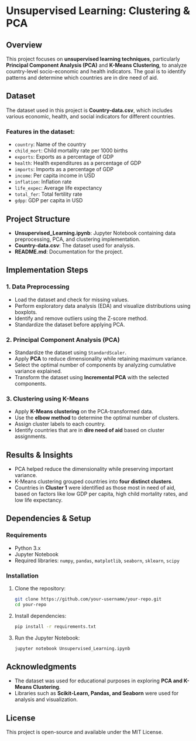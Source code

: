 # Unsupervised Learning: Clustering & PCA

## Overview
This project focuses on **unsupervised learning techniques**, particularly **Principal Component Analysis (PCA)** and **K-Means Clustering**, to analyze country-level socio-economic and health indicators. The goal is to identify patterns and determine which countries are in dire need of aid.

## Dataset
The dataset used in this project is **Country-data.csv**, which includes various economic, health, and social indicators for different countries.

### Features in the dataset:
- `country`: Name of the country
- `child_mort`: Child mortality rate per 1000 births
- `exports`: Exports as a percentage of GDP
- `health`: Health expenditures as a percentage of GDP
- `imports`: Imports as a percentage of GDP
- `income`: Per capita income in USD
- `inflation`: Inflation rate
- `life_expec`: Average life expectancy
- `total_fer`: Total fertility rate
- `gdpp`: GDP per capita in USD

## Project Structure
- **Unsupervised_Learning.ipynb**: Jupyter Notebook containing data preprocessing, PCA, and clustering implementation.
- **Country-data.csv**: The dataset used for analysis.
- **README.md**: Documentation for the project.

## Implementation Steps
### 1. Data Preprocessing
- Load the dataset and check for missing values.
- Perform exploratory data analysis (EDA) and visualize distributions using boxplots.
- Identify and remove outliers using the Z-score method.
- Standardize the dataset before applying PCA.

### 2. Principal Component Analysis (PCA)
- Standardize the dataset using `StandardScaler`.
- Apply **PCA** to reduce dimensionality while retaining maximum variance.
- Select the optimal number of components by analyzing cumulative variance explained.
- Transform the dataset using **Incremental PCA** with the selected components.

### 3. Clustering using K-Means
- Apply **K-Means clustering** on the PCA-transformed data.
- Use the **elbow method** to determine the optimal number of clusters.
- Assign cluster labels to each country.
- Identify countries that are in **dire need of aid** based on cluster assignments.

## Results & Insights
- PCA helped reduce the dimensionality while preserving important variance.
- K-Means clustering grouped countries into **four distinct clusters**.
- Countries in **Cluster 1** were identified as those most in need of aid, based on factors like low GDP per capita, high child mortality rates, and low life expectancy.

## Dependencies & Setup
### **Requirements**
- Python 3.x
- Jupyter Notebook
- Required libraries: `numpy`, `pandas`, `matplotlib`, `seaborn`, `sklearn`, `scipy`

### **Installation**
1. Clone the repository:
   ```sh
   git clone https://github.com/your-username/your-repo.git
   cd your-repo
   ```
2. Install dependencies:
   ```sh
   pip install -r requirements.txt
   ```
3. Run the Jupyter Notebook:
   ```sh
   jupyter notebook Unsupervised_Learning.ipynb
   ```

## Acknowledgments
- The dataset was used for educational purposes in exploring **PCA and K-Means Clustering**.
- Libraries such as **Scikit-Learn, Pandas, and Seaborn** were used for analysis and visualization.

## License
This project is open-source and available under the MIT License.
